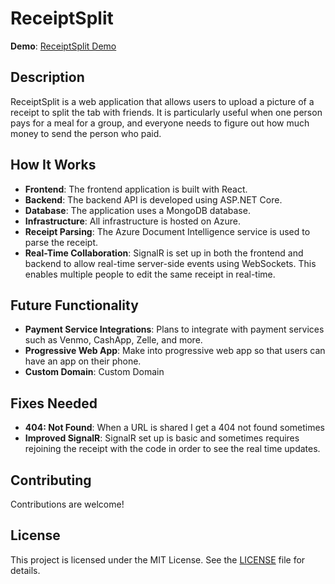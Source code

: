 # ReceiptSplit

**Demo**: [ReceiptSplit Demo](https://lemon-tree-0c66a350f.5.azurestaticapps.net/)

## Description

ReceiptSplit is a web application that allows users to upload a picture of a receipt to split the tab with friends. It is particularly useful when one person pays for a meal for a group, and everyone needs to figure out how much money to send the person who paid.

## How It Works

- **Frontend**: The frontend application is built with React.
- **Backend**: The backend API is developed using ASP.NET Core.
- **Database**: The application uses a MongoDB database.
- **Infrastructure**: All infrastructure is hosted on Azure.
- **Receipt Parsing**: The Azure Document Intelligence service is used to parse the receipt.
- **Real-Time Collaboration**: SignalR is set up in both the frontend and backend to allow real-time server-side events using WebSockets. This enables multiple people to edit the same receipt in real-time.

## Future Functionality

- **Payment Service Integrations**: Plans to integrate with payment services such as Venmo, CashApp, Zelle, and more.
- **Progressive Web App**: Make into progressive web app so that users can have an app on their phone.
- **Custom Domain**: Custom Domain

## Fixes Needed

- **404: Not Found**: When a URL is shared I get a 404 not found sometimes
- **Improved SignalR**: SignalR set up is basic and sometimes requires rejoining the receipt with the code in order to see the real time updates. 



## Contributing

Contributions are welcome!

## License

This project is licensed under the MIT License. See the [LICENSE](LICENSE) file for details.

    
